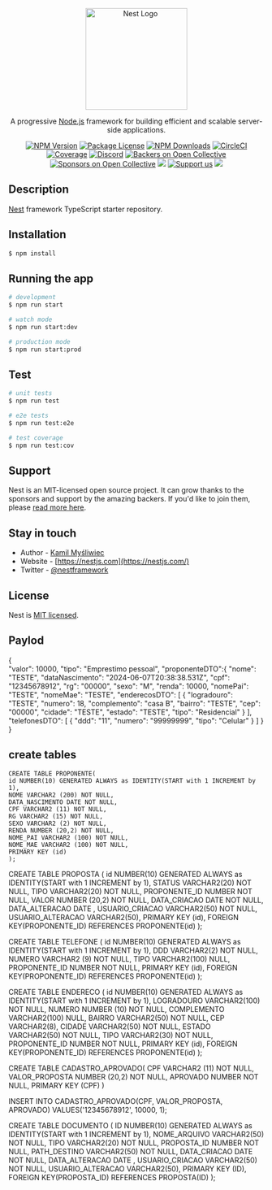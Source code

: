 <p align="center">
  <a href="http://nestjs.com/" target="blank"><img src="https://nestjs.com/img/logo-small.svg" width="200" alt="Nest Logo" /></a>
</p>

[circleci-image]: https://img.shields.io/circleci/build/github/nestjs/nest/master?token=abc123def456
[circleci-url]: https://circleci.com/gh/nestjs/nest

  <p align="center">A progressive <a href="http://nodejs.org" target="_blank">Node.js</a> framework for building efficient and scalable server-side applications.</p>
    <p align="center">
<a href="https://www.npmjs.com/~nestjscore" target="_blank"><img src="https://img.shields.io/npm/v/@nestjs/core.svg" alt="NPM Version" /></a>
<a href="https://www.npmjs.com/~nestjscore" target="_blank"><img src="https://img.shields.io/npm/l/@nestjs/core.svg" alt="Package License" /></a>
<a href="https://www.npmjs.com/~nestjscore" target="_blank"><img src="https://img.shields.io/npm/dm/@nestjs/common.svg" alt="NPM Downloads" /></a>
<a href="https://circleci.com/gh/nestjs/nest" target="_blank"><img src="https://img.shields.io/circleci/build/github/nestjs/nest/master" alt="CircleCI" /></a>
<a href="https://coveralls.io/github/nestjs/nest?branch=master" target="_blank"><img src="https://coveralls.io/repos/github/nestjs/nest/badge.svg?branch=master#9" alt="Coverage" /></a>
<a href="https://discord.gg/G7Qnnhy" target="_blank"><img src="https://img.shields.io/badge/discord-online-brightgreen.svg" alt="Discord"/></a>
<a href="https://opencollective.com/nest#backer" target="_blank"><img src="https://opencollective.com/nest/backers/badge.svg" alt="Backers on Open Collective" /></a>
<a href="https://opencollective.com/nest#sponsor" target="_blank"><img src="https://opencollective.com/nest/sponsors/badge.svg" alt="Sponsors on Open Collective" /></a>
  <a href="https://paypal.me/kamilmysliwiec" target="_blank"><img src="https://img.shields.io/badge/Donate-PayPal-ff3f59.svg"/></a>
    <a href="https://opencollective.com/nest#sponsor"  target="_blank"><img src="https://img.shields.io/badge/Support%20us-Open%20Collective-41B883.svg" alt="Support us"></a>
  <a href="https://twitter.com/nestframework" target="_blank"><img src="https://img.shields.io/twitter/follow/nestframework.svg?style=social&label=Follow"></a>
</p>
  <!--[![Backers on Open Collective](https://opencollective.com/nest/backers/badge.svg)](https://opencollective.com/nest#backer)
  [![Sponsors on Open Collective](https://opencollective.com/nest/sponsors/badge.svg)](https://opencollective.com/nest#sponsor)-->

## Description

[Nest](https://github.com/nestjs/nest) framework TypeScript starter repository.

## Installation

```bash
$ npm install
```

## Running the app

```bash
# development
$ npm run start

# watch mode
$ npm run start:dev

# production mode
$ npm run start:prod
```

## Test

```bash
# unit tests
$ npm run test

# e2e tests
$ npm run test:e2e

# test coverage
$ npm run test:cov
```

## Support

Nest is an MIT-licensed open source project. It can grow thanks to the sponsors and support by the amazing backers. If you'd like to join them, please [read more here](https://docs.nestjs.com/support).

## Stay in touch

- Author - [Kamil Myśliwiec](https://kamilmysliwiec.com)
- Website - [https://nestjs.com](https://nestjs.com/)
- Twitter - [@nestframework](https://twitter.com/nestframework)

## License

Nest is [MIT licensed](LICENSE).



## Paylod
{  
  "valor": 10000,
  "tipo": "Emprestimo pessoal",
  "proponenteDTO":{
  "nome": "TESTE",
  "dataNascimento": "2024-06-07T20:38:38.531Z",
  "cpf": "12345678912",
  "rg": "00000",
  "sexo": "M",
  "renda": 10000,
  "nomePai": "TESTE",
  "nomeMae": "TESTE",
  "enderecosDTO": [
    {
      "logradouro": "TESTE",
      "numero": 18,
      "complemento": "casa B",
      "bairro": "TESTE",
      "cep": "00000",
      "cidade": "TESTE",
      "estado": "TESTE",
      "tipo": "Residencial"
    }
  ],
  "telefonesDTO": [
    {
      "ddd": "11",
      "numero": "99999999",
      "tipo": "Celular"
    }
  ]
 }
}

## create tables

    CREATE TABLE PROPONENTE(
    id NUMBER(10) GENERATED ALWAYS as IDENTITY(START with 1 INCREMENT by 1),
    NOME VARCHAR2 (200) NOT NULL,
    DATA_NASCIMENTO DATE NOT NULL,
    CPF VARCHAR2 (11) NOT NULL,
    RG VARCHAR2 (15) NOT NULL,
    SEXO VARCHAR2 (2) NOT NULL,
    RENDA NUMBER (20,2) NOT NULL,
    NOME_PAI VARCHAR2 (100) NOT NULL,
    NOME_MAE VARCHAR2 (100) NOT NULL,
    PRIMARY KEY (id)
    );

 CREATE TABLE PROPOSTA (
    id NUMBER(10) GENERATED ALWAYS as IDENTITY(START with 1 INCREMENT by 1),
    STATUS VARCHAR2(20) NOT NULL,
    TIPO VARCHAR2(20) NOT NULL,
    PROPONENTE_ID NUMBER NOT NULL,
    VALOR NUMBER (20,2) NOT NULL,
    DATA_CRIACAO DATE NOT NULL,
    DATA_ALTERACAO DATE ,
    USUARIO_CRIACAO VARCHAR2(50) NOT NULL,
    USUARIO_ALTERACAO VARCHAR2(50),
    PRIMARY KEY (id),
    FOREIGN KEY(PROPONENTE_ID) REFERENCES PROPONENTE(id)
);

CREATE TABLE TELEFONE (
    id NUMBER(10) GENERATED ALWAYS as IDENTITY(START with 1 INCREMENT by 1),
    DDD VARCHAR2(2) NOT NULL,
    NUMERO VARCHAR2 (9) NOT NULL,
    TIPO VARCHAR2(100) NULL,
    PROPONENTE_ID NUMBER NOT NULL,
    PRIMARY KEY (id),
    FOREIGN KEY(PROPONENTE_ID) REFERENCES PROPONENTE(id)
);

CREATE TABLE ENDERECO (
    id NUMBER(10) GENERATED ALWAYS as IDENTITY(START with 1 INCREMENT by 1),
    LOGRADOURO VARCHAR2(100) NOT NULL,
    NUMERO NUMBER (10) NOT NULL,
    COMPLEMENTO VARCHAR2(100) NULL,
    BAIRRO VARCHAR2(50) NOT NULL,
    CEP VARCHAR2(8),
    CIDADE VARCHAR2(50) NOT NULL,
    ESTADO VARCHAR2(50) NOT NULL,
    TIPO VARCHAR2(30) NOT NULL,
    PROPONENTE_ID NUMBER NOT NULL,
    PRIMARY KEY (id),
    FOREIGN KEY(PROPONENTE_ID) REFERENCES PROPONENTE(id)
);

CREATE TABLE CADASTRO_APROVADO(
    CPF VARCHAR2 (11) NOT NULL, 
    VALOR_PROPOSTA NUMBER (20,2) NOT NULL, 
    APROVADO NUMBER  NOT NULL,
    PRIMARY KEY (CPF)
    )

  INSERT INTO CADASTRO_APROVADO(CPF, VALOR_PROPOSTA, APROVADO)
  VALUES('12345678912', 10000, 1); 

  CREATE TABLE DOCUMENTO (
    ID NUMBER(10) GENERATED ALWAYS as IDENTITY(START with 1 INCREMENT by 1),
    NOME_ARQUIVO VARCHAR2(50) NOT NULL,
    TIPO VARCHAR2(20) NOT NULL,
    PROPOSTA_ID NUMBER NOT NULL,
    PATH_DESTINO VARCHAR2(50) NOT NULL,
    DATA_CRIACAO DATE NOT NULL,
    DATA_ALTERACAO DATE ,
    USUARIO_CRIACAO VARCHAR2(50) NOT NULL,
    USUARIO_ALTERACAO VARCHAR2(50),
    PRIMARY KEY (ID),
    FOREIGN KEY(PROPOSTA_ID) REFERENCES PROPOSTA(ID)
);   
